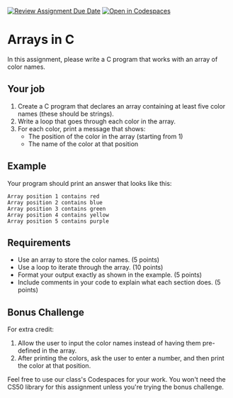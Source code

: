 [![Review Assignment Due Date](https://classroom.github.com/assets/deadline-readme-button-22041afd0340ce965d47ae6ef1cefeee28c7c493a6346c4f15d667ab976d596c.svg)](https://classroom.github.com/a/C_qEvIXr)
[![Open in Codespaces](https://classroom.github.com/assets/launch-codespace-2972f46106e565e64193e422d61a12cf1da4916b45550586e14ef0a7c637dd04.svg)](https://classroom.github.com/open-in-codespaces?assignment_repo_id=16628865)
# Arrays in C
In this assignment, please write a C program that works with an array of color names.

## Your job
1. Create a C program that declares an array containing at least five color names (these should be strings).
2. Write a loop that goes through each color in the array.
3. For each color, print a message that shows:
   - The position of the color in the array (starting from 1)
   - The name of the color at that position

## Example
Your program should print an answer that looks like this:
```
Array position 1 contains red
Array position 2 contains blue
Array position 3 contains green
Array position 4 contains yellow
Array position 5 contains purple
```

## Requirements
- Use an array to store the color names. (5 points)
- Use a loop to iterate through the array. (10 points)
- Format your output exactly as shown in the example. (5 points)
- Include comments in your code to explain what each section does. (5 points)

## Bonus Challenge
For extra credit:
1. Allow the user to input the color names instead of having them pre-defined in the array.
2. After printing the colors, ask the user to enter a number, and then print the color at that position.

Feel free to use our class's Codespaces for your work. You won't need the CS50 library for this assignment unless you're trying the bonus challenge.
